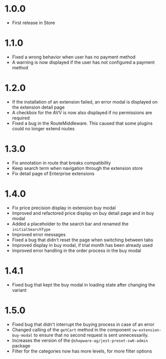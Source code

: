 # 1.0.0
- First release in Store

# 1.1.0
- Fixed a wrong behavior when user has no payment method
- A warning is now displayed if the user has not configured a payment method

# 1.2.0
- If the installation of an extension failed, an error modal is displayed on the extension detail page
- A checkbox for the AVV is now also displayed if no permissions are required
- Fixed a bug in the RouteMiddleware. This caused that some plugins could no longer extend routes

# 1.3.0
- Fix annotation in route that breaks compatibility
- Keep search term when navigation through the extension store
- Fix detail page of Enterprise extensions

# 1.4.0
- Fix price precision display in extension buy modal
- Improved and refactored price display on buy detail page and in buy modal
- Added a placeholder to the search bar and renamed the `initialSearchType`
- Improved error messages
- Fixed a bug that didn't reset the page when switching between tabs
- Improved display in buy modal, if trial month has been already used
- Improved error handling in the order process in the buy modal

# 1.4.1
- Fixed bug that kept the buy modal in loading state after changing the variant

# 1.5.0
- Fixed bug that didn't interrupt the buying process in case of an error
- Changed calling of the `getCart` method in the component `sw-extension-buy-modal` to ensure that no second request is sent unnecessarily.
- Increases the version of the `@shopware-ag/jest-preset-sw6-admin` package
- Filter for the categories now has more levels, for more filter options

